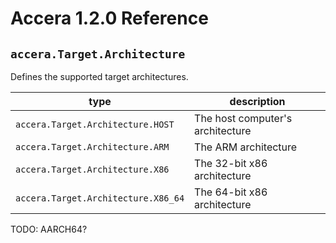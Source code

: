 [//]: # (Project: Accera)
[//]: # (Version: 1.2.0)

# Accera 1.2.0 Reference
## `accera.Target.Architecture`

Defines the supported target architectures.

type | description
--- | ---
`accera.Target.Architecture.HOST` | The host computer's architecture
`accera.Target.Architecture.ARM` | The ARM architecture
`accera.Target.Architecture.X86` | The 32-bit x86 architecture
`accera.Target.Architecture.X86_64` | The 64-bit x86 architecture

TODO: AARCH64?

<div style="page-break-after: always;"></div>
